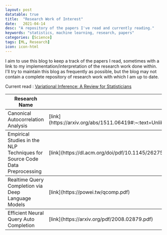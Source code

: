 ```yaml
---
layout: post
datatable: true
title:  "Research Work of Interest"
date:   2021-04-14
desc: "A repository of the papers I've read and currently reading."
keywords: "statistics, machine learning, research, papers"
categories: [Science]
tags: [ML, Research]
icon: icon-html
---
```


I aim to use this blog to keep a track of the papers I read, sometimes with a link to my implementation/interpretation of the research work done within. I'll try to maintain this blog as frequently as possible, but the blog may not contain a complete repository of research work with which I am up to date.

Current read : [Variational Inference: A Review for Statisticians](https://arxiv.org/pdf/1601.00670.pdf)

<table id="table_id" class="display">
    <colgroup>
        <col width="60%" />
        <col width="10%" />
        <col width="30%" />
    </colgroup>
    <thead>
        <tr class="header">
            <th>Research Name</th>
            <th>Link</th>
            <th>Implementation/Interpretation (if exists)</th>
        </tr>
    </thead>
    <tbody>
        <tr>
            <td markdown="span">Canonical Autocorrelation Analysis</td>
            <td markdown="span">[link](https://arxiv.org/abs/1511.06419#:~:text=Unlike%20CCA%2C%20which%20finds%20correlations,just%20one%20set%20of%20variables.)</td>
            <td markdown="span"> - </td>
        </tr>
    </tbody>
    <tbody>
        <tr>
            <td markdown="span">Empirical Studies in the NLP Techniques for Source Code Data Preprocessing</td>
            <td markdown="span">[link](https://dl.acm.org/doi/pdf/10.1145/2627508.2627514)</td>
            <td markdown="span"> - </td>
        </tr>
    </tbody>
    <tbody>
        <tr>
            <td markdown="span">Realtime Query Completion via Deep Language Models</td>
            <td markdown="span">[link](https://powei.tw/qcomp.pdf)</td>
            <td markdown="span"> - </td>
        </tr>
    </tbody>
    <tbody>
        <tr>
            <td markdown="span">Efficient Neural Query Auto Completion</td>
            <td markdown="span">[link](https://arxiv.org/pdf/2008.02879.pdf)</td>
            <td markdown="span"> - </td>
        </tr>
    </tbody>
</table>